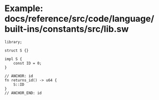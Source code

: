 # Example: docs/reference/src/code/language/built-ins/constants/src/lib.sw

```sway
library;

struct S {}

impl S {
    const ID = 0;
}

// ANCHOR: id
fn returns_id() -> u64 {
    S::ID
}
// ANCHOR_END: id

```
